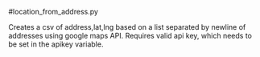 #location_from_address.py

Creates a csv of  address,lat,lng based on a list separated by newline of addresses using google maps API.
Requires valid api key, which needs to be set in the apikey variable.
